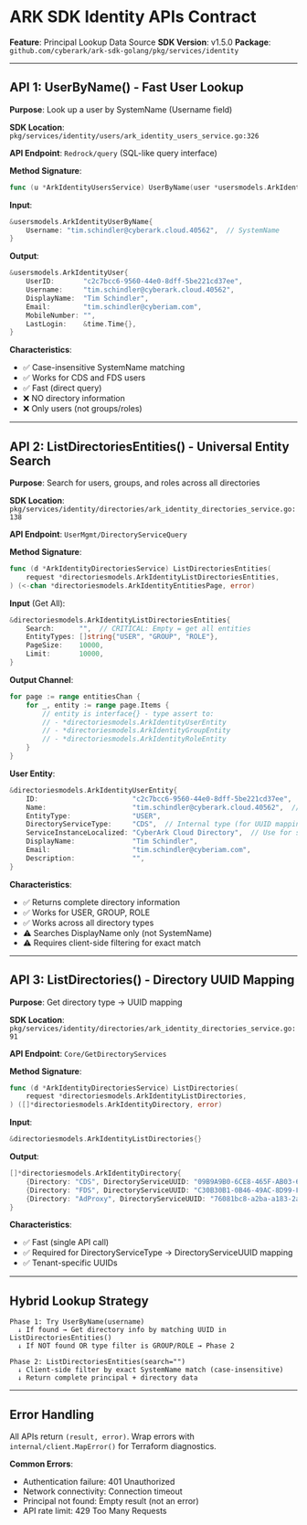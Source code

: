 # ARK SDK Identity APIs Contract

**Feature**: Principal Lookup Data Source
**SDK Version**: v1.5.0
**Package**: `github.com/cyberark/ark-sdk-golang/pkg/services/identity`

---

## API 1: UserByName() - Fast User Lookup

**Purpose**: Look up a user by SystemName (Username field)

**SDK Location**: `pkg/services/identity/users/ark_identity_users_service.go:326`

**API Endpoint**: `Redrock/query` (SQL-like query interface)

**Method Signature**:
```go
func (u *ArkIdentityUsersService) UserByName(user *usersmodels.ArkIdentityUserByName) (*usersmodels.ArkIdentityUser, error)
```

**Input**:
```go
&usersmodels.ArkIdentityUserByName{
    Username: "tim.schindler@cyberark.cloud.40562",  // SystemName
}
```

**Output**:
```go
&usersmodels.ArkIdentityUser{
    UserID:       "c2c7bcc6-9560-44e0-8dff-5be221cd37ee",
    Username:     "tim.schindler@cyberark.cloud.40562",
    DisplayName:  "Tim Schindler",
    Email:        "tim.schindler@cyberiam.com",
    MobileNumber: "",
    LastLogin:    &time.Time{},
}
```

**Characteristics**:
- ✅ Case-insensitive SystemName matching
- ✅ Works for CDS and FDS users
- ✅ Fast (direct query)
- ❌ NO directory information
- ❌ Only users (not groups/roles)

---

## API 2: ListDirectoriesEntities() - Universal Entity Search

**Purpose**: Search for users, groups, and roles across all directories

**SDK Location**: `pkg/services/identity/directories/ark_identity_directories_service.go:138`

**API Endpoint**: `UserMgmt/DirectoryServiceQuery`

**Method Signature**:
```go
func (d *ArkIdentityDirectoriesService) ListDirectoriesEntities(
    request *directoriesmodels.ArkIdentityListDirectoriesEntities,
) (<-chan *directoriesmodels.ArkIdentityEntitiesPage, error)
```

**Input** (Get All):
```go
&directoriesmodels.ArkIdentityListDirectoriesEntities{
    Search:      "",  // CRITICAL: Empty = get all entities
    EntityTypes: []string{"USER", "GROUP", "ROLE"},
    PageSize:    10000,
    Limit:       10000,
}
```

**Output Channel**:
```go
for page := range entitiesChan {
    for _, entity := range page.Items {
        // entity is interface{} - type assert to:
        // - *directoriesmodels.ArkIdentityUserEntity
        // - *directoriesmodels.ArkIdentityGroupEntity
        // - *directoriesmodels.ArkIdentityRoleEntity
    }
}
```

**User Entity**:
```go
&directoriesmodels.ArkIdentityUserEntity{
    ID:                       "c2c7bcc6-9560-44e0-8dff-5be221cd37ee",
    Name:                     "tim.schindler@cyberark.cloud.40562",  // SystemName
    EntityType:               "USER",
    DirectoryServiceType:     "CDS",  // Internal type (for UUID mapping)
    ServiceInstanceLocalized: "CyberArk Cloud Directory",  // Use for source_directory_name
    DisplayName:              "Tim Schindler",
    Email:                    "tim.schindler@cyberiam.com",
    Description:              "",
}
```

**Characteristics**:
- ✅ Returns complete directory information
- ✅ Works for USER, GROUP, ROLE
- ✅ Works across all directory types
- ⚠️ Searches DisplayName only (not SystemName)
- ⚠️ Requires client-side filtering for exact match

---

## API 3: ListDirectories() - Directory UUID Mapping

**Purpose**: Get directory type → UUID mapping

**SDK Location**: `pkg/services/identity/directories/ark_identity_directories_service.go:91`

**API Endpoint**: `Core/GetDirectoryServices`

**Method Signature**:
```go
func (d *ArkIdentityDirectoriesService) ListDirectories(
    request *directoriesmodels.ArkIdentityListDirectories,
) ([]*directoriesmodels.ArkIdentityDirectory, error)
```

**Input**:
```go
&directoriesmodels.ArkIdentityListDirectories{}
```

**Output**:
```go
[]*directoriesmodels.ArkIdentityDirectory{
    {Directory: "CDS", DirectoryServiceUUID: "09B9A9B0-6CE8-465F-AB03-65766D33B05E"},
    {Directory: "FDS", DirectoryServiceUUID: "C30B30B1-0B46-49AC-8D99-F6279EED7999"},
    {Directory: "AdProxy", DirectoryServiceUUID: "76081bc8-a2ba-a183-2a84-ae6180281140"},
}
```

**Characteristics**:
- ✅ Fast (single API call)
- ✅ Required for DirectoryServiceType → DirectoryServiceUUID mapping
- ✅ Tenant-specific UUIDs

---

## Hybrid Lookup Strategy

```
Phase 1: Try UserByName(username)
  ↓ If found → Get directory info by matching UUID in ListDirectoriesEntities()
  ↓ If NOT found OR type filter is GROUP/ROLE → Phase 2

Phase 2: ListDirectoriesEntities(search="")
  ↓ Client-side filter by exact SystemName match (case-insensitive)
  ↓ Return complete principal + directory data
```

---

## Error Handling

All APIs return `(result, error)`. Wrap errors with `internal/client.MapError()` for Terraform diagnostics.

**Common Errors**:
- Authentication failure: 401 Unauthorized
- Network connectivity: Connection timeout
- Principal not found: Empty result (not an error)
- API rate limit: 429 Too Many Requests

